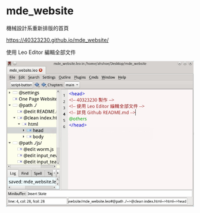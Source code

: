# mde_website
機械設計系重新排版的首頁

https://40323230.github.io/mde_website/

使用 Leo Editor 編輯全部文件

![](https://raw.githubusercontent.com/40323230/mde_website/gh-pages/images/editor.jpg)